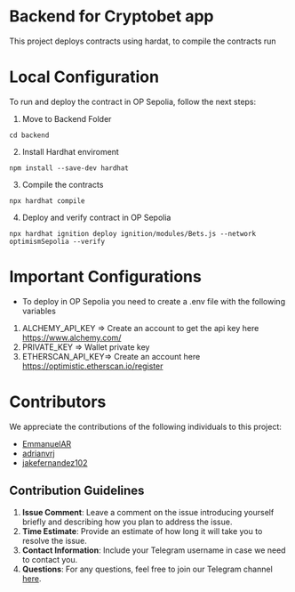 # Backend for Cryptobet app

This project deploys contracts using hardat, to compile the contracts run

# Local Configuration
To run and deploy the contract in OP Sepolia, follow the next steps:

1. Move to Backend Folder
```shell
cd backend
```
2. Install Hardhat enviroment
```shell
npm install --save-dev hardhat
```
3. Compile the contracts
```shell
npx hardhat compile
```
4. Deploy and verify contract in OP Sepolia
```shell
npx hardhat ignition deploy ignition/modules/Bets.js --network optimismSepolia --verify
```

# Important Configurations 
- To deploy in OP Sepolia you need to create a .env file with the following variables
1. ALCHEMY_API_KEY  => Create an account to get the api key here https://www.alchemy.com/ 
2. PRIVATE_KEY      => Wallet private key 
3. ETHERSCAN_API_KEY=> Create an account here https://optimistic.etherscan.io/register

# Contributors
We appreciate the contributions of the following individuals to this project:
- [EmmanuelAR](https://github.com/EmmanuelAR)
- [adrianvrj](https://github.com/adrianvrj)
- [jakefernandez102](https://github.com/jakefernandez102)

## Contribution Guidelines

1. **Issue Comment**: Leave a comment on the issue introducing yourself briefly and describing how you plan to address the issue.
2. **Time Estimate**: Provide an estimate of how long it will take you to resolve the issue.
3. **Contact Information**: Include your Telegram username in case we need to contact you.
4. **Questions**: For any questions, feel free to join our Telegram channel [here](https://t.me/+sT9NSw-FBAoxNWYx).
